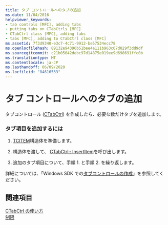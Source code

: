 ```yaml
---
title: タブ コントロールへのタブの追加
ms.date: 11/04/2016
helpviewer_keywords:
- tab controls [MFC], adding tabs
- putting tabs on CTabCtrls [MFC]
- CTabCtrl class [MFC], adding tabs
- tabs [MFC], adding to CTabCtrl class [MFC]
ms.assetid: 7f3d9340-e3c7-4c71-9912-be57534ecc78
ms.openlocfilehash: 89132e94396b51bee4a111b963c67d029f3dd9df
ms.sourcegitcommit: c21b05042debc97d14875e019ee9d698691ffc0b
ms.translationtype: MT
ms.contentlocale: ja-JP
ms.lasthandoff: 06/09/2020
ms.locfileid: "84616533"
---
```

# <a name="adding-tabs-to-a-tab-control"></a>タブ コントロールへのタブの追加

タブコントロール ([CTabCtrl](reference/ctabctrl-class.md)) を作成したら、必要な数だけタブを追加します。

### <a name="to-add-a-tab-item"></a>タブ項目を追加するには

1. [TCITEM](/windows/win32/api/commctrl/ns-commctrl-tcitemw)構造体を準備します。

1. 構造体を渡して、 [CTabCtrl:: InsertItem](reference/ctabctrl-class.md#insertitem)を呼び出します。

1. 追加のタブ項目について、手順 1. と手順 2. を繰り返します。

詳細については、「Windows SDK での[タブコントロールの作成](/windows/win32/Controls/tab-controls)」を参照してください。

## <a name="see-also"></a>関連項目

[CTabCtrl の使い方](using-ctabctrl.md)<br/>
[制限](controls-mfc.md)
